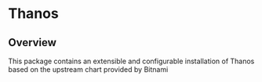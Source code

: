 # Thanos

## Overview

This package contains an extensible and configurable installation of Thanos based on the upstream chart provided by Bitnami
